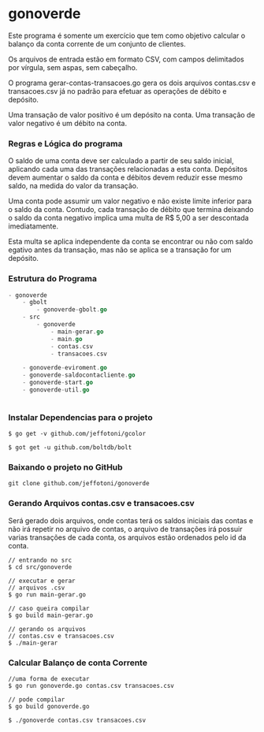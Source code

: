 # gonoverde

Este programa é somente um exercício que tem como objetivo calcular o balanço da conta corrente de um conjunto de clientes.

Os arquivos de entrada estão em formato CSV, com campos delimitados por vírgula, sem aspas, sem cabeçalho.

O programa gerar-contas-transacoes.go gera os dois arquivos contas.csv e transacoes.csv já no padrão para efetuar as operações de débito e depósito.

Uma transação de valor positivo é um depósito​ na conta. Uma transação de valor negativo é um débito​ na conta.

### Regras e Lógica do programa

O saldo de uma conta deve ser calculado a partir de seu saldo inicial, aplicando cada uma das transações relacionadas a esta conta. Depósitos devem aumentar o saldo da conta e débitos devem reduzir esse mesmo saldo, na medida do valor da transação. 

Uma conta pode​ assumir um valor negativo e não existe limite inferior para o saldo da conta. Contudo, cada transação de  débito que termina deixando o saldo da conta negativo implica uma multa de R$ 5,00​ a ser descontada imediatamente. 

Esta multa se aplica independente da conta se encontrar ou não com saldo  egativo antes da transação, mas não se aplica se a transação for um depósito.

### Estrutura do Programa

```go
- gonoverde
	- gbolt
		- gonoverde-gbolt.go
	- src
		- gonoverde
			- main-gerar.go
			- main.go
			- contas.csv
			- transacoes.csv

	- gonoverde-eviroment.go
	- gonoverde-saldocontacliente.go
	- gonoverde-start.go
	- gonoverde-util.go
	
```

### Instalar Dependencias para o projeto

```
$ go get -v github.com/jeffotoni/gcolor

$ got get -u github.com/boltdb/bolt

```

### Baixando o projeto no GitHub

```
git clone github.com/jeffotoni/gonoverde

```

### Gerando Arquivos contas.csv e transacoes.csv

Será gerado dois arquivos, onde contas terá os saldos iniciais das contas e não irá repetir no arquivo de contas, o arquivo de transações irá possuir varias transações de cada conta, os arquivos estão ordenados pelo id da conta.

```
// entrando no src
$ cd src/gonoverde

// executar e gerar 
// arquivos .csv
$ go run main-gerar.go

// caso queira compilar
$ go build main-gerar.go

// gerando os arquivos
// contas.csv e transacoes.csv 
$ ./main-gerar

```

### Calcular Balanço de conta Corrente

```
//uma forma de executar
$ go run gonoverde.go contas.csv transacoes.csv

// pode compilar
$ go build gonoverde.go

$ ./gonoverde contas.csv transacoes.csv

```